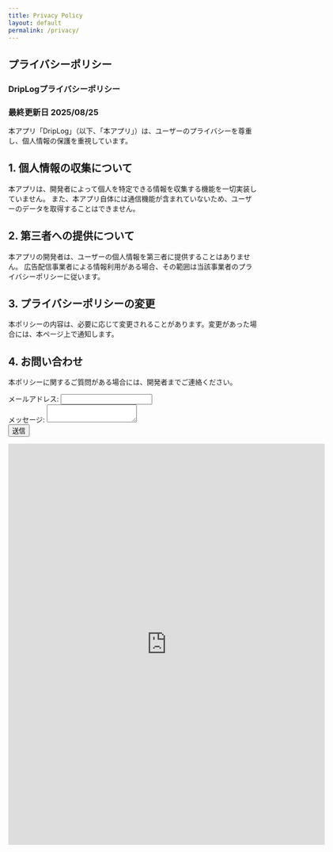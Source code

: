 ```yaml
---
title: Privacy Policy
layout: default
permalink: /privacy/
---
```



## プライバシーポリシー
### DripLogプライバシーポリシー
### 最終更新日 2025/08/25
本アプリ「DripLog」（以下、「本アプリ」）は、ユーザーのプライバシーを尊重し、個人情報の保護を重視しています。
## 1. 個人情報の収集について
本アプリは、開発者によって個人を特定できる情報を収集する機能を一切実装していません。
また、本アプリ自体には通信機能が含まれていないため、ユーザーのデータを取得することはできません。
## 2. 第三者への提供について
本アプリの開発者は、ユーザーの個人情報を第三者に提供することはありません。
広告配信事業者による情報利用がある場合、その範囲は当該事業者のプライバシーポリシーに従います。
## 3. プライバシーポリシーの変更
本ポリシーの内容は、必要に応じて変更されることがあります。変更があった場合には、本ページ上で通知します。
## 4. お問い合わせ
本ポリシーに関するご質問がある場合には、開発者までご連絡ください。
 
 <!-- modify this form HTML and place wherever you want your form -->
<form
  action="https://formspree.io/f/xvgbpylb"
  method="POST"
>
  <label>
    メールアドレス:
    <input type="email" name="email">
  </label>
  <br>
  <label>
    メッセージ:
    <textarea name="message"></textarea>
  </label>
  <!-- your other form fields go here -->
  <br>
  <button type="submit">送信</button>
</form>

<iframe src="https://docs.google.com/forms/d/e/1FAIpQLSdvTxmcGtH9jW1z42EjGJ6ZsJi_6rOkKUnWt7aYwm24m4sQ6A/viewform?embedded=true" width="640" height="810" frameborder="0" marginheight="0" marginwidth="0">読み込んでいます…</iframe>